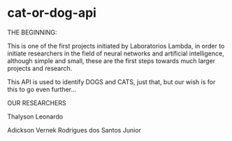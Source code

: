 # cat-or-dog-api

THE BEGINNING:

This is one of the first projects initiated by Laboratorios Lambda, in order to initiate researchers in the field of neural networks and 
artificial intelligence, although simple and small, these are the first steps towards much larger projects and research.

This API is used to identify DOGS and CATS, just that, but our wish is for this to go even further...

OUR RESEARCHERS 

Thalyson Leonardo

Adickson Vernek Rodrigues dos Santos Junior
